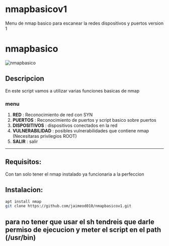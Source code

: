 # nmapbasicov1
Menu de nmap basico para escanear la redes dispositivos y puertos version 1


# nmapbasico
  
![nmapbasico](https://imgur.com/352sLZD.gif)
  
## Descripcion

En este script vamos a utilizar varias funciones basicas de nmap 



### menu
1. **RED** : Reconocimiento de red con SYN
2. **PUERTOS**    : Reconocimiento de puertos y script basico sobre puertos
3. **DISPOSITIVOS**  : dispositivos conectados en la red
4. **VULNERABILIDAD**    : posibles vulnerabilidades que contiene nmap (Necesitaras privilegios ROOT)
5. **SALIR**     : salir

-----
  
## Requisitos:
Con tan solo tener el nmap instalado ya funcionaria a la perfeccion
## Instalacion:

```bash
apt install nmap
git clone https://github.com/jaimeod010/nmapbasicov1.git

```
para no tener que usar el sh tendreis que darle permiso de ejecucion y meter el script en el path (/usr/bin)
-----


